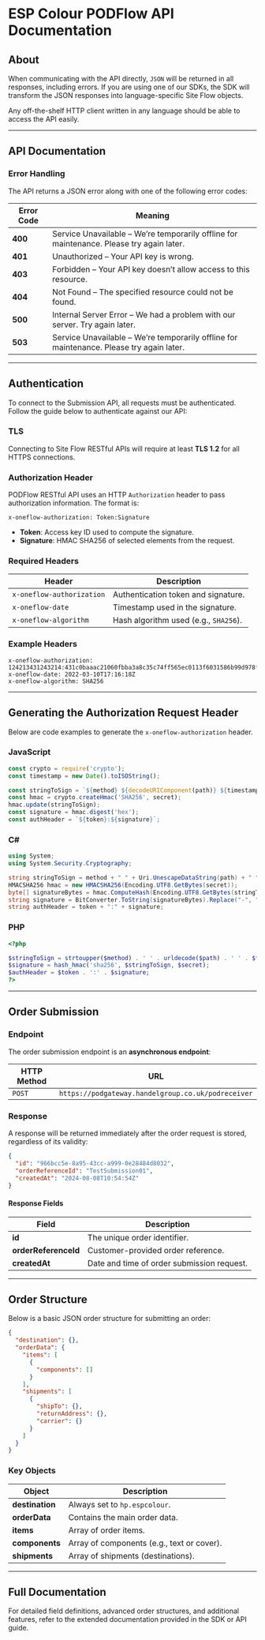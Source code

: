 
# ESP Colour PODFlow API Documentation

## About

When communicating with the API directly, `JSON` will be returned in all responses, including errors. If you are using one of our SDKs, the SDK will transform the JSON responses into language-specific Site Flow objects.

Any off-the-shelf HTTP client written in any language should be able to access the API easily.

---

## API Documentation

### Error Handling

The API returns a JSON error along with one of the following error codes:

| Error Code | Meaning |
|------------|---------|
| **400**    | Service Unavailable – We’re temporarily offline for maintenance. Please try again later. |
| **401**    | Unauthorized – Your API key is wrong. |
| **403**    | Forbidden – Your API key doesn’t allow access to this resource. |
| **404**    | Not Found – The specified resource could not be found. |
| **500**    | Internal Server Error – We had a problem with our server. Try again later. |
| **503**    | Service Unavailable – We’re temporarily offline for maintenance. Please try again later. |

---

## Authentication

To connect to the Submission API, all requests must be authenticated. Follow the guide below to authenticate against our API:

### TLS

Connecting to Site Flow RESTful APIs will require at least **TLS 1.2** for all HTTPS connections.

### Authorization Header

PODFlow RESTful API uses an HTTP `Authorization` header to pass authorization information. The format is:

```
x-oneflow-authorization: Token:Signature
```

- **Token**: Access key ID used to compute the signature.
- **Signature**: HMAC SHA256 of selected elements from the request.

### Required Headers

| Header                  | Description                             |
|-------------------------|-----------------------------------------|
| `x-oneflow-authorization` | Authentication token and signature.   |
| `x-oneflow-date`        | Timestamp used in the signature.        |
| `x-oneflow-algorithm`   | Hash algorithm used (e.g., `SHA256`).   |

### Example Headers

```plaintext
x-oneflow-authorization: 124213431243214:431c0baaac21060fbba3a8c35c74ff565ec0113f6031586b99d978ffb6686e5b
x-oneflow-date: 2022-03-10T17:16:18Z
x-oneflow-algorithm: SHA256
```

---

## Generating the Authorization Request Header

Below are code examples to generate the `x-oneflow-authorization` header.

### JavaScript

```javascript
const crypto = require('crypto');
const timestamp = new Date().toISOString();

const stringToSign = `${method} ${decodeURIComponent(path)} ${timestamp}`;
const hmac = crypto.createHmac('SHA256', secret);
hmac.update(stringToSign);
const signature = hmac.digest('hex');
const authHeader = `${token}:${signature}`;
```

### C#

```csharp
using System;
using System.Security.Cryptography;

string stringToSign = method + " " + Uri.UnescapeDataString(path) + " " + timestamp;
HMACSHA256 hmac = new HMACSHA256(Encoding.UTF8.GetBytes(secret));
byte[] signatureBytes = hmac.ComputeHash(Encoding.UTF8.GetBytes(stringToSign));
string signature = BitConverter.ToString(signatureBytes).Replace("-", "").ToLower();
string authHeader = token + ":" + signature;
```

### PHP

```php
<?php

$stringToSign = strtoupper($method) . ' ' . urldecode($path) . ' ' . $timestamp;
$signature = hash_hmac('sha256', $stringToSign, $secret);
$authHeader = $token . ':' . $signature;
?>
```

---

## Order Submission

### Endpoint

The order submission endpoint is an **asynchronous endpoint**:

| HTTP Method | URL                                      |
|-------------|------------------------------------------|
| `POST`      | `https://podgateway.handelgroup.co.uk/podreceiver` |

### Response

A response will be returned immediately after the order request is stored, regardless of its validity:

```json
{
  "id": "966bcc5e-8a95-43cc-a999-0e28484d8032",
  "orderReferenceId": "TestSubmission01",
  "createdAt": "2024-08-08T10:54:54Z"
}
```

#### Response Fields

| Field               | Description                                 |
|---------------------|---------------------------------------------|
| **id**              | The unique order identifier.               |
| **orderReferenceId**| Customer-provided order reference.         |
| **createdAt**       | Date and time of order submission request. |

---

## Order Structure

Below is a basic JSON order structure for submitting an order:

```json
{
  "destination": {},
  "orderData": {
    "items": [
      {
        "components": []
      }
    ],
    "shipments": [
      {
        "shipTo": {},
        "returnAddress": {},
        "carrier": {}
      }
    ]
  }
}
```

### Key Objects

| Object       | Description |
|--------------|-------------|
| **destination** | Always set to `hp.espcolour`. |
| **orderData** | Contains the main order data. |
| **items** | Array of order items. |
| **components** | Array of components (e.g., text or cover). |
| **shipments** | Array of shipments (destinations). |

---

## Full Documentation

For detailed field definitions, advanced order structures, and additional features, refer to the extended documentation provided in the SDK or API guide.
